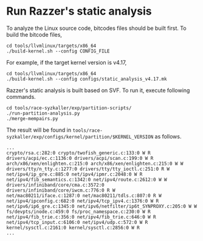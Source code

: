 # Run Razzer's static analysis

To analyze the Linux source code, bitcodes files should be built
first. To build the bitcode files,

```
cd tools/llvmlinux/targets/x86_64
./build-kernel.sh --config CONFIG_FILE
```

For example, if the target kernel version is v4.17,

```
cd tools/llvmlinux/targets/x86_64
./build-kernel.sh --config configs/static_analysis_v4.17.mk
```

Razzer's static analysis is built based on SVF. To run it, execute
following commands.

```
cd tools/race-syzkaller/exp/partition-scripts/
./run-partition-analysis.py
./merge-mempairs.py
```

The result will be found in
`tools/race-syzkaller/exp/configs/kernel/partition/$KERNEL_VERSION` as
follows.

```
...
crypto/rsa.c:282:0 crypto/twofish_generic.c:133:0 W R
drivers/acpi/ec.c:1136:0 drivers/acpi/scan.c:199:0 W R
arch/x86/xen/enlighten.c:215:0 arch/x86/xen/enlighten.c:215:0 W W
drivers/tty/n_tty.c:1277:0 drivers/tty/tty_ioctl.c:251:0 R W
net/ipv4/ip_gre.c:885:0 net/ipv4/ipmr.c:2048:0 W R
net/ipv4/fib_semantics.c:1342:0 net/ipv4/route.c:2612:0 W W
drivers/infiniband/core/cma.c:3572:0 drivers/infiniband/core/iwcm.c:776:0 R W
net/mac80211/iface.c:1287:0 net/mac80211/tdls.c:807:0 R W
net/ipv4/ipconfig.c:682:0 net/ipv4/tcp_ipv4.c:1376:0 W R
net/ipv6/ip6_gre.c:1345:0 net/ipv6/netfilter/ip6t_SYNPROXY.c:205:0 W W
fs/devpts/inode.c:459:0 fs/proc_namespace.c:230:0 W R
net/ipv4/fib_trie.c:356:0 net/ipv4/fib_trie.c:646:0 W R
net/ipv4/tcp_input.c:6106:0 net/ipv4/udp.c:572:0 W R
kernel/sysctl.c:2161:0 kernel/sysctl.c:2856:0 W R
...
```
